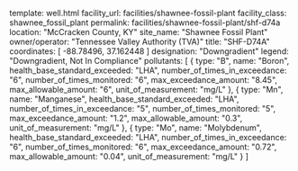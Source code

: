 template: well.html
facility_url: facilities/shawnee-fossil-plant
facility_class: shawnee_fossil_plant
permalink: facilities/shawnee-fossil-plant/shf-d74a
location: "McCracken County, KY"
site_name: "Shawnee Fossil Plant"
owner/operator: "Tennessee Valley Authority (TVA)"
title: "SHF-D74A"
coordinates: [
  -88.78496,
  37.162448
]
designation: "Downgradient"
legend: "Downgradient, Not In Compliance"
pollutants: [
  {
  type: "B",
  name: "Boron",
  health_base_standard_exceeded: "LHA",
  number_of_times_in_exceedance: "6",
  number_of_times_monitored: "6",
  max_exceedance_amount: "8.45",
  max_allowable_amount: "6",
  unit_of_measurement: "mg/L"
  },
  {
  type: "Mn",
  name: "Manganese",
  health_base_standard_exceeded: "LHA",
  number_of_times_in_exceedance: "5",
  number_of_times_monitored: "5",
  max_exceedance_amount: "1.2",
  max_allowable_amount: "0.3",
  unit_of_measurement: "mg/L"
  },
  {
  type: "Mo",
  name: "Molybdenum",
  health_base_standard_exceeded: "LHA",
  number_of_times_in_exceedance: "6",
  number_of_times_monitored: "6",
  max_exceedance_amount: "0.72",
  max_allowable_amount: "0.04",
  unit_of_measurement: "mg/L"
  }
]




